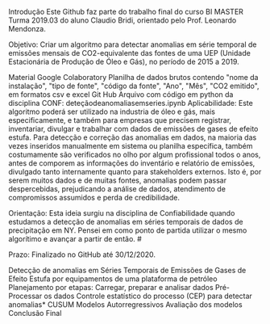 Introdução
Este Github faz parte do trabalho final do curso BI MASTER Turma 2019.03 do aluno Claudio Bridi, orientado pelo Prof. Leonardo Mendonza.

Objetivo:
Criar um algoritmo para detectar anomalias em série temporal de emissões mensais de CO2-equivalente das fontes de uma UEP (Unidade Estacionária de Produção de Óleo e Gás), no período de 2015 a 2019.

Material
Google Colaboratory
Planilha de dados brutos contendo "nome da instalação", "tipo de fonte", "código da fonte", "Ano", "Mês", "CO2 emitido", em formatos csv e excel
Git Hub
Arquivo com código em python da disciplina CONF: deteçãodeanomaliasemseries.ipynb
Aplicabilidade:
Este algoritmo poderá ser utilizado na industria de óleo e gás, mais especificamente, e também para empresas que precisem registrar, inventariar, divulgar e trabalhar com dados de emissões de gases de efeito estufa. Para detecção e correção das anomalias em dados, na maioria das vezes inseridos manualmente em sistema ou planilha específica, também costumamente são verificados no olho por algum profissional todos o anos, antes de comporem as informações do inventário e relatório de emissões, divulgado tanto internamente quanto para stakeholders externos. Isto é, por serem muitos dados e de muitas fontes, anomalias podem passar despercebidas, prejudicando a análise de dados, atendimento de compromissos assumidos e perda de credibilidade.

Orientação:
Esta ideia surgiu na disciplina de Confiabilidade quando estudamos a detecção de anomalias em séries temporais de dados de precipitação em NY. Pensei em como ponto de partida utilizar o mesmo algorítimo e avançar a partir de então. #

Prazo:
Finalizado no GitHub até 30/12/2020.

Detecção de anomalias em Séries Temporais de Emissões de Gases de Efeito Estufa por equipamentos de uma plataforma de petróleo
Planejamento por etapas:
Carregar, preparar e analisar dados
Pré-Processar os dados
Controle estatístico do processo (CEP) para detectar anomalias*
CUSUM
Modelos Autorregressivos
Avaliação dos modelos
Conclusão Final
